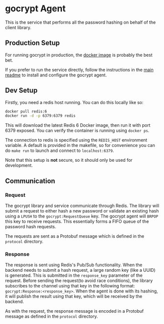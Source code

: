 # gocrypt Agent
This is the service that performs all the password hashing on behalf of the client library.

## Production Setup
For running gocrypt in production, the [docker image](https://hub.docker.com/repository/docker/rsheasby/gocrypt) is probably the best bet.

If you prefer to run the service directly, follow the instructions in the [main readme](https://github.com/rsheasby/gocrypt/blob/main/README.md) to install and configure the gocrypt agent. 

## Dev Setup
Firstly, you need a redis host running. You can do this locally like so:

```bash
docker pull redis:6
docker run -d -p 6379:6379 redis
```

This will download the latest Redis 6 Docker image, then run it with port 6379 exposed. You can verify the container is running using `docker ps`.

The connection to redis is specified using the `REDIS_HOST` environment variable. A default is provided in the makefile, so for convenience you can do `make run` to launch and connect to `localhost:6379`.

Note that this setup is **not** secure, so it should only be used for development.

## Communication
### Request
The gocrypt library and service communicate through Redis. The library will submit a request to either hash a new password or validate an existing hash using a `LPUSH` to the `gocrypt:RequestQueue` key. The gocrypt agent will `BRPOP` this key to receive requests. This essentially forms a FIFO queue of the password hash requests.

The requests are sent as a Protobuf message which is defined in the `protocol` directory.

### Response
The response is sent using Redis's Pub/Sub functionality. When the backend needs to submit a hash request, a large random key (like a UUID) is generated. This is submitted in the `response_key` parameter of the request. Before sending the request(to avoid race conditions), the library subscribes to the channel using that key in the following format: `gocrypt:Response:<response_key>`. When the agent is done with its hashing, it will publish the result using that key, which will be received by the backend.

As with the request, the response message is encoded in a Protobuf message as defined in the `protocol` directory.
